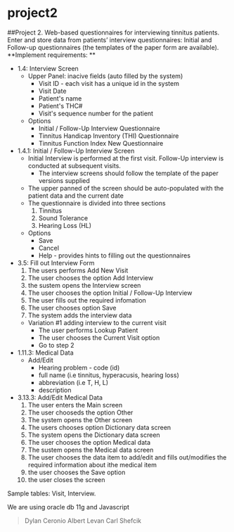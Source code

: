 # project2

##Project 2. 
Web-based questionnaires for interviewing tinnitus patients.
Enter and store data from patients’ interview questionnaires: Initial and Follow-up questionnaires (the templates of the paper form are available). 
**Implement requirements: **
* 1.4: Interview Screen
    * Upper Panel: inacive fields (auto filled by the system)
        * Visit ID - each visit has a unique id in the system
        * Visit Date
        * Patient's name
        * Patient's THC#
        * Visit's sequence number for the patient
    * Options
        * Initial / Follow-Up Interview Questionnaire
        * Tinnitus Handicap Inventory (THI) Questionnaire
        * Tinnitus Function Index New Questionnaire
* 1.4.1: Initial / Follow-Up Interview Screen
    * Initial Interview is performed at the first visit. Follow-Up interview is conducted at subsequent visits.
        * The interview screens should follow the template of the paper versions supplied
    * The upper panned of the screen should be auto-populated with the patient data and the current date
    * The questionnaire is divided into three sections
        1. Tinnitus
        1. Sound Tolerance
        1. Hearing Loss (HL)
    * Options
        * Save
        * Cancel
        * Help - provides hints to filling out the questionnaires
* 3.5: Fill out Interview Form
    1. The users performs Add New Visit
    1. The user chooses the option Add Interview
    1. the sustem opens the Interview screen
    1. The user chooses the option Initial / Follow-Up Interview
    1. The user fills out the required infomation
    1. The user chooses option Save
    1. The system adds the interview data
    * Variation #1 adding interview to the current visit
        * The user performs Lookup Patient
        * The user chooses the Current Visit option
        * Go to step 2
* 1.11.3: Medical Data
    * Add/Edit 
        * Hearing problem - code (id)
        * full name (i.e tinnitus, hyperacusis, hearing loss)
        * abbreviation (i.e T, H, L)
        * description
* 3.13.3: Add/Edit Medical Data
    1. The user enters the Main screen
    1. The user chooseds the option Other
    1. The system opens the Other screen
    1. The users chooses option Dictionary data screen
    1. The system opens the Dictionary data screen
    1. The user chooses the option Medical data
    1. The sustem opens the Medical data screen
    1. The user chooses the data item to add/edit and fills out/modifies the required information about ithe medical item
    1. the user chooses the Save option
    1. the user closes the screen


Sample tables: Visit, Interview.

We are using oracle db 11g and Javascript

> Dylan Ceronio
> Albert Levan
> Carl Shefcik

